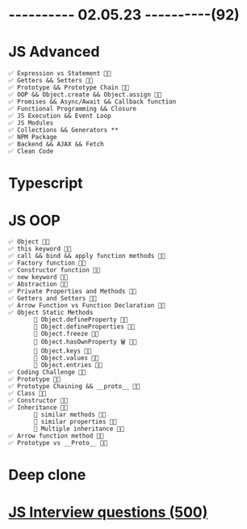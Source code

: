 # ---------- 02.05.23 ----------(92)

# JS Advanced

    ✅ Expression vs Statement 👍🏻
    ✅ Getters && Setters 👍🏻
    ✅ Prototype && Prototype Chain 👍🏻
    ✅ OOP && Object.create && Object.assign 👍🏻
    ✅ Promises && Async/Await && Callback function
    ✅ Functional Programming && Closure
    ✅ JS Execution && Event Loop
    ✅ JS Modules
    ✅ Collections && Generators **
    ✅ NPM Package
    ✅ Backend && AJAX && Fetch
    ✅ Clean Code

# Typescript

# JS OOP

    ✅ Object 👍🏻
    ✅ this keyword 👍🏻
    ✅ call && bind && apply function methods 👍🏻
    ✅ Factory function 👍🏻
    ✅ Constructor function 👍🏻
    ✅ new keyword 👍🏻
    ✅ Abstraction 👍🏻
    ✅ Private Properties and Methods 👍🏻
    ✅ Getters and Setters 👍🏻
    ✅ Arrow Function vs Function Declaration 👍🏻
    ✅ Object Static Methods
           🎁 Object.defineProperty 👍🏻
           🎁 Object.defineProperties 👍🏻
           🎁 Object.freeze 👍🏻
           🎁 Object.hasOwnProperty 🗑️ 👍🏻
           🎁 Object.keys 👍🏻
           🎁 Object.values 👍🏻
           🎁 Object.entries 👍🏻
    ✅ Coding Challenge 👍🏻
    ✅ Prototype 👍🏻
    ✅ Prototype Chaining && __proto__ 👍🏻
    ✅ Class 👍🏻
    ✅ Constructor 👍🏻
    ✅ Inheritance 👍🏻
           🎁 similar methods 👍🏻
           🎁 similar properties 👍🏻
           🎁 Multiple inheritance 👍🏻
    ✅ Arrow function method 👍🏻
    ✅ Prototype vs __Proto__ 👍🏻

# Deep clone

# [JS Interview questions (500)](https://github.com/sudheerj/javascript-interview-questions)
